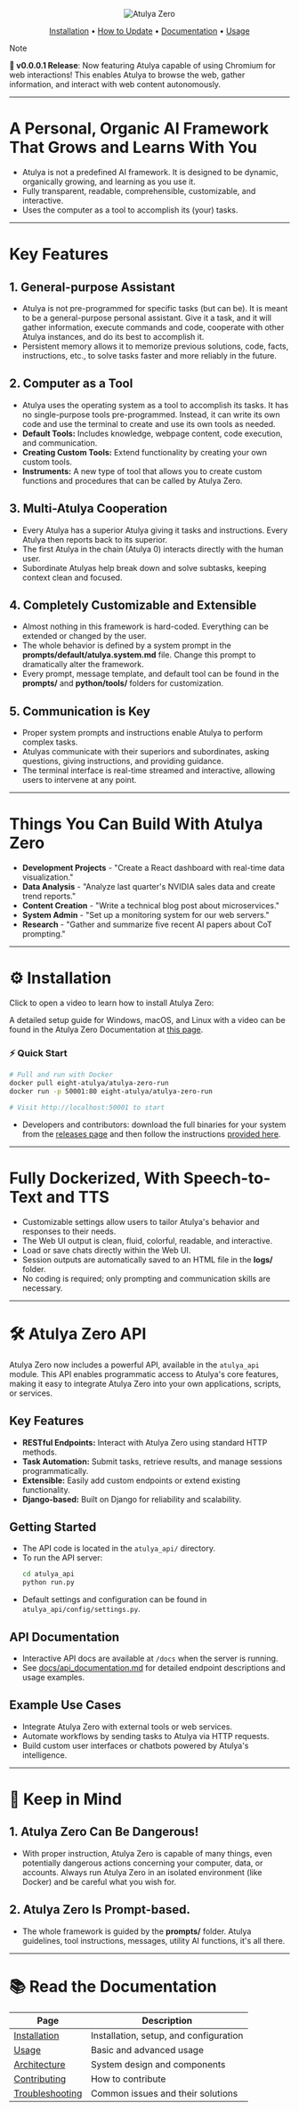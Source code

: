 <div align="center">

![Atulya Zero](/docs/res/header.png)

[Installation](./docs/installation.md) • [How to Update](./docs/installation.md#how-to-update-atulya-zero) • [Documentation](./docs/README.md) • [Usage](./docs/usage.md)

</div>

> [!NOTE]
> **🎉 v0.0.0.1 Release**: Now featuring Atulya capable of using Chromium for web interactions! This enables Atulya to browse the web, gather information, and interact with web content autonomously.

---

# A Personal, Organic AI Framework That Grows and Learns With You

- Atulya is not a predefined AI framework. It is designed to be dynamic, organically growing, and learning as you use it.
- Fully transparent, readable, comprehensible, customizable, and interactive.
- Uses the computer as a tool to accomplish its (your) tasks.

---

# Key Features

## 1. General-purpose Assistant

- Atulya is not pre-programmed for specific tasks (but can be). It is meant to be a general-purpose personal assistant. Give it a task, and it will gather information, execute commands and code, cooperate with other Atulya instances, and do its best to accomplish it.
- Persistent memory allows it to memorize previous solutions, code, facts, instructions, etc., to solve tasks faster and more reliably in the future.

## 2. Computer as a Tool

- Atulya uses the operating system as a tool to accomplish its tasks. It has no single-purpose tools pre-programmed. Instead, it can write its own code and use the terminal to create and use its own tools as needed.
- **Default Tools:** Includes knowledge, webpage content, code execution, and communication.
- **Creating Custom Tools:** Extend functionality by creating your own custom tools.
- **Instruments:** A new type of tool that allows you to create custom functions and procedures that can be called by Atulya Zero.

## 3. Multi-Atulya Cooperation

- Every Atulya has a superior Atulya giving it tasks and instructions. Every Atulya then reports back to its superior.
- The first Atulya in the chain (Atulya 0) interacts directly with the human user.
- Subordinate Atulyas help break down and solve subtasks, keeping context clean and focused.

## 4. Completely Customizable and Extensible

- Almost nothing in this framework is hard-coded. Everything can be extended or changed by the user.
- The whole behavior is defined by a system prompt in the **prompts/default/atulya.system.md** file. Change this prompt to dramatically alter the framework.
- Every prompt, message template, and default tool can be found in the **prompts/** and **python/tools/** folders for customization.

## 5. Communication is Key

- Proper system prompts and instructions enable Atulya to perform complex tasks.
- Atulyas communicate with their superiors and subordinates, asking questions, giving instructions, and providing guidance.
- The terminal interface is real-time streamed and interactive, allowing users to intervene at any point.

---

# Things You Can Build With Atulya Zero

- **Development Projects** - "Create a React dashboard with real-time data visualization."
- **Data Analysis** - "Analyze last quarter's NVIDIA sales data and create trend reports."
- **Content Creation** - "Write a technical blog post about microservices."
- **System Admin** - "Set up a monitoring system for our web servers."
- **Research** - "Gather and summarize five recent AI papers about CoT prompting."

---

# ⚙️ Installation

Click to open a video to learn how to install Atulya Zero:

A detailed setup guide for Windows, macOS, and Linux with a video can be found in the Atulya Zero Documentation at [this page](./docs/installation.md).

### ⚡ Quick Start

```bash
# Pull and run with Docker
docker pull eight-atulya/atulya-zero-run
docker run -p 50001:80 eight-atulya/atulya-zero-run

# Visit http://localhost:50001 to start
```

- Developers and contributors: download the full binaries for your system from the [releases page](https://github.com/eight-atulya/atulya-zero/releases) and then follow the instructions [provided here](./docs/installation.md#in-depth-guide-for-full-binaries-installation).

---

# Fully Dockerized, With Speech-to-Text and TTS

- Customizable settings allow users to tailor Atulya's behavior and responses to their needs.
- The Web UI output is clean, fluid, colorful, readable, and interactive.
- Load or save chats directly within the Web UI.
- Session outputs are automatically saved to an HTML file in the **logs/** folder.
- No coding is required; only prompting and communication skills are necessary.

---

# 🛠️ Atulya Zero API

Atulya Zero now includes a powerful API, available in the `atulya_api` module. This API enables programmatic access to Atulya's core features, making it easy to integrate Atulya Zero into your own applications, scripts, or services.

## Key Features
- **RESTful Endpoints:** Interact with Atulya Zero using standard HTTP methods.
- **Task Automation:** Submit tasks, retrieve results, and manage sessions programmatically.
- **Extensible:** Easily add custom endpoints or extend existing functionality.
- **Django-based:** Built on Django for reliability and scalability.

## Getting Started
- The API code is located in the `atulya_api/` directory.
- To run the API server:
  ```bash
  cd atulya_api
  python run.py
  ```
- Default settings and configuration can be found in `atulya_api/config/settings.py`.

## API Documentation
- Interactive API docs are available at `/docs` when the server is running.
- See [docs/api_documentation.md](./docs/api_documentation.md) for detailed endpoint descriptions and usage examples.

## Example Use Cases
- Integrate Atulya Zero with external tools or web services.
- Automate workflows by sending tasks to Atulya via HTTP requests.
- Build custom user interfaces or chatbots powered by Atulya's intelligence.

---

# 👀 Keep in Mind

## 1. Atulya Zero Can Be Dangerous!

- With proper instruction, Atulya Zero is capable of many things, even potentially dangerous actions concerning your computer, data, or accounts. Always run Atulya Zero in an isolated environment (like Docker) and be careful what you wish for.

## 2. Atulya Zero Is Prompt-based.

- The whole framework is guided by the **prompts/** folder. Atulya guidelines, tool instructions, messages, utility AI functions, it's all there.

---

# 📚 Read the Documentation

| Page | Description |
|-------|-------------|
| [Installation](./docs/installation.md) | Installation, setup, and configuration |
| [Usage](./docs/usage.md) | Basic and advanced usage |
| [Architecture](./docs/architecture.md) | System design and components |
| [Contributing](./docs/contributing.md) | How to contribute |
| [Troubleshooting](./docs/troubleshooting.md) | Common issues and their solutions |

